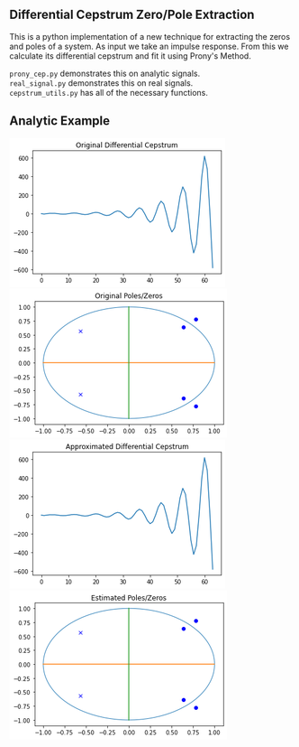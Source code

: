 
## Differential Cepstrum Zero/Pole Extraction  
This is a python implementation of a new technique for extracting the zeros and poles of a system. As input we take an impulse response. From this we calculate its differential cepstrum and fit it using Prony's Method.  
  
`prony_cep.py` demonstrates this on analytic signals.  
`real_signal.py` demonstrates this on real signals.  
`cepstrum_utils.py` has all of the necessary functions.  
  
## Analytic Example  
![ground truth differential cepstrum](https://github.com/ChristianYost/ZP_cep_est/blob/master/figs_pics/a_orig_diff_cep.png) ![ground truth zeros/poles](https://github.com/ChristianYost/ZP_cep_est/blob/master/figs_pics/a_orig_zp.png)    
![estimated differential cepstrum](https://github.com/ChristianYost/ZP_cep_est/blob/master/figs_pics/a_appx_diff_cep.png) ![estimate zeros/poles](https://github.com/ChristianYost/ZP_cep_est/blob/master/figs_pics/a_est_zp.png)  
 
